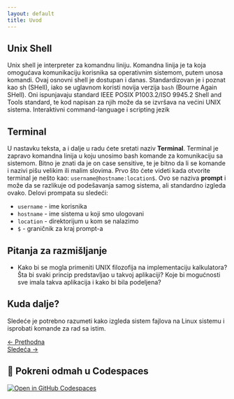 ```yaml
---
layout: default
title: Uvod
---
```


<link rel="stylesheet" href="/UNIX-beginner-course/assets/css/custom.css">

## Unix Shell
Unix shell je interpreter za komandnu liniju. Komandna linija je ta koja omogućava komunikaciju korisnika sa operativnim sistemom, putem unosa komandi. Ovaj osnovni shell je dostupan i danas. Standardizovan je i poznat kao sh (SHell), iako se uglavnom koristi novija verzija ```bash``` (Bourne Again SHell). Oni ispunjavaju standard IEEE POSIX P1003.2/ISO 9945.2 Shell and Tools standard, te kod napisan za njih može da se izvršava na većini UNIX sistema. 
Interaktivni command-language i scripting jezik

## Terminal
U nastavku teksta, a i dalje u radu ćete sretati naziv **Terminal**. Terminal je zapravo komandna linija u koju unosimo bash komande za komunikaciju sa sistemom. 
Bitno je znati da je on case sensitive, te je bitno da li se komande i nazivi pišu velikim ili malim slovima.
Prvo što ćete videti kada otvorite terminal je nešto kao: ```username@hostname:location$```. Ovo se naziva **prompt** i može da se razlikuje od podešavanja samog sistema, ali standardno izgleda ovako. Delovi prompata su sledeći:
  * `username` - ime korisnika
  * `hostname` - ime sistema u koji smo ulogovani
  * `location` - direktorijum u kom se nalazimo
  * `$` - graničnik za kraj prompt-a  

## Pitanja za razmišljanje
* Kako bi se mogla primeniti UNIX filozofija na implementaciju kalkulatora? Šta bi svaki princip predstavljao u takvoj aplikaciji? Koje bi mogućnosti sve imala takva aplikacija i kako bi bila podeljena?

## Kuda dalje?
Sledeće je potrebno razumeti kako izgleda sistem fajlova na Linux sistemu i isprobati komande za rad sa istim.


<div class="nav-buttons-wrapper">
  <div class="nav-left">
    <a href="1_1-bash.html" class="button-nav">← Prethodna</a>
  </div>
  <div class="nav-right">
    <a href="2-filesystem_functions.html" class="button-nav">Sledeća →</a>
  </div>
</div>


## 🚀 Pokreni odmah u Codespaces
[![Open in GitHub Codespaces](https://github.com/codespaces/badge.svg)](https://github.com/codespaces/new/?repo=dianasantavec/UNIX-beginner-course&devcontainer_path=.devcontainer/devcontainer.json)
